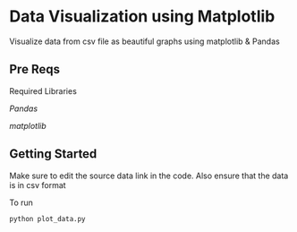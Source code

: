 # Data Visualization using Matplotlib

Visualize data from csv file as beautiful graphs using matplotlib & Pandas

## Pre Reqs
Required Libraries

*Pandas*

*matplotlib*

## Getting Started
Make sure to edit the source data link in the code. Also ensure that the data is in csv format

To run

`python plot_data.py`


